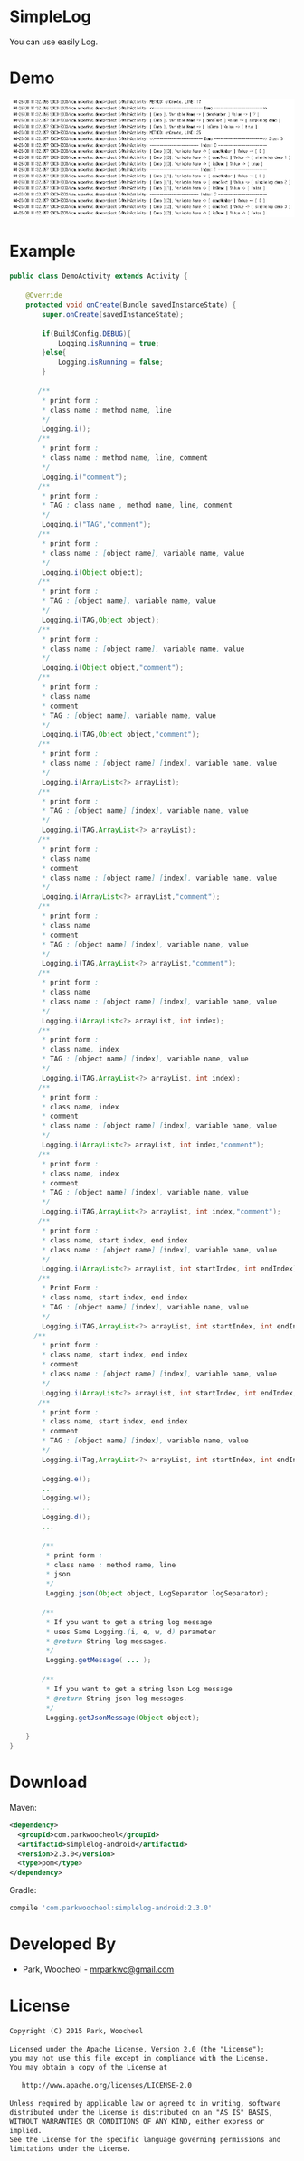 # SimpleLog

You can use easily Log.

Demo
============
<img src="https://github.com/ParkWoocheol/SimpleLog/blob/master/images/capture.PNG" alt="SimpleLog"/>

Example
============
```java
public class DemoActivity extends Activity {

    @Override
    protected void onCreate(Bundle savedInstanceState) {
        super.onCreate(savedInstanceState);
        
        if(BuildConfig.DEBUG){
            Logging.isRunning = true;
        }else{
            Logging.isRunning = false;
        }
        
       /**
        * print form :
        * class name : method name, line
        */
        Logging.i(); 
       /**
        * print form :
        * class name : method name, line, comment
        */  
        Logging.i("comment"); 
       /**
        * print form :
        * TAG : class name , method name, line, comment
        */
        Logging.i("TAG","comment"); 
       /**
        * print form :
        * class name : [object name], variable name, value
        */
        Logging.i(Object object); 
       /**
        * print form :
        * TAG : [object name], variable name, value
        */
        Logging.i(TAG,Object object); 
       /**
        * print form :
        * class name : [object name], variable name, value
        */
        Logging.i(Object object,"comment");
       /**
        * print form :
        * class name
        * comment
        * TAG : [object name], variable name, value
        */
        Logging.i(TAG,Object object,"comment");
       /**
        * print form :
        * class name : [object name] [index], variable name, value
        */
        Logging.i(ArrayList<?> arrayList); 
       /**
        * print form :
        * TAG : [object name] [index], variable name, value
        */
        Logging.i(TAG,ArrayList<?> arrayList); 
       /**
        * print form :
        * class name
        * comment
        * class name : [object name] [index], variable name, value
        */
        Logging.i(ArrayList<?> arrayList,"comment");
       /**
        * print form :
        * class name
        * comment
        * TAG : [object name] [index], variable name, value
        */
        Logging.i(TAG,ArrayList<?> arrayList,"comment");
       /**
        * print form :
        * class name
        * class name : [object name] [index], variable name, value
        */
        Logging.i(ArrayList<?> arrayList, int index); 
       /**
        * print form :
        * class name, index
        * TAG : [object name] [index], variable name, value
        */
        Logging.i(TAG,ArrayList<?> arrayList, int index); 
       /**
        * print form :
        * class name, index
        * comment
        * class name : [object name] [index], variable name, value
        */
        Logging.i(ArrayList<?> arrayList, int index,"comment");
       /**
        * print form :
        * class name, index
        * comment
        * TAG : [object name] [index], variable name, value
        */
        Logging.i(TAG,ArrayList<?> arrayList, int index,"comment");
       /**
        * print form :
        * class name, start index, end index
        * class name : [object name] [index], variable name, value
        */
        Logging.i(ArrayList<?> arrayList, int startIndex, int endIndex); 
       /**
        * Print Form :
        * class name, start index, end index
        * TAG : [object name] [index], variable name, value
        */
        Logging.i(TAG,ArrayList<?> arrayList, int startIndex, int endIndex); 
      /**
        * print form :
        * class name, start index, end index
        * comment
        * class name : [object name] [index], variable name, value
        */
        Logging.i(ArrayList<?> arrayList, int startIndex, int endIndex,"comment"); 
       /**
        * print form :
        * class name, start index, end index
        * comment
        * TAG : [object name] [index], variable name, value
        */
        Logging.i(Tag,ArrayList<?> arrayList, int startIndex, int endIndex,"comment"); 
        
        Logging.e();
        ...
        Logging.w();
        ...
        Logging.d();
        ...
        
        /**
         * print form :
         * class name : method name, line
         * json
         */
         Logging.json(Object object, LogSeparator logSeparator);
        
        /**
         * If you want to get a string log message
         * uses Same Logging.(i, e, w, d) parameter
         * @return String log messages.
         */
         Logging.getMessage( ... );
         
        /**
         * If you want to get a string lson Log message
         * @return String json log messages.
         */
         Logging.getJsonMessage(Object object);

    }
}
```
Download
============
Maven:
```xml
<dependency>
  <groupId>com.parkwoocheol</groupId>
  <artifactId>simplelog-android</artifactId>
  <version>2.3.0</version>
  <type>pom</type>
</dependency>
```
Gradle:
```groovy
compile 'com.parkwoocheol:simplelog-android:2.3.0'
```
Developed By
============

* Park, Woocheol - <mrparkwc@gmail.com>



License
=======

    Copyright (C) 2015 Park, Woocheol

    Licensed under the Apache License, Version 2.0 (the "License");
    you may not use this file except in compliance with the License.
    You may obtain a copy of the License at

       http://www.apache.org/licenses/LICENSE-2.0

    Unless required by applicable law or agreed to in writing, software
    distributed under the License is distributed on an "AS IS" BASIS,
    WITHOUT WARRANTIES OR CONDITIONS OF ANY KIND, either express or implied.
    See the License for the specific language governing permissions and
    limitations under the License.

